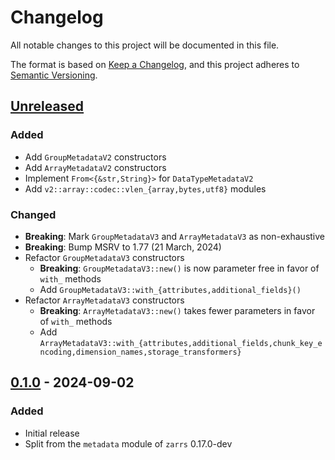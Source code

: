 # Changelog

All notable changes to this project will be documented in this file.

The format is based on [Keep a Changelog](https://keepachangelog.com/en/1.0.0/),
and this project adheres to [Semantic Versioning](https://semver.org/spec/v2.0.0.html).

## [Unreleased]

### Added
- Add `GroupMetadataV2` constructors
- Add `ArrayMetadataV2` constructors
- Implement `From<{&str,String}>` for `DataTypeMetadataV2`
- Add `v2::array::codec::vlen_{array,bytes,utf8}` modules

### Changed
- **Breaking**: Mark `GroupMetadataV3` and `ArrayMetadataV3` as non-exhaustive
- **Breaking**: Bump MSRV to 1.77 (21 March, 2024)
- Refactor `GroupMetadataV3` constructors
  - **Breaking**: `GroupMetadataV3::new()` is now parameter free in favor of `with_` methods
  - Add `GroupMetadataV3::with_{attributes,additional_fields}()`
- Refactor `ArrayMetadataV3` constructors
  - **Breaking**: `ArrayMetadataV3::new()` takes fewer parameters in favor of `with_` methods
  - Add `ArrayMetadataV3::with_{attributes,additional_fields,chunk_key_encoding,dimension_names,storage_transformers}`

## [0.1.0] - 2024-09-02

### Added
- Initial release
- Split from the `metadata` module of `zarrs` 0.17.0-dev

[unreleased]: https://github.com/LDeakin/zarrs/compare/zarrs_metadata-v0.1.0...HEAD
[0.1.0]: https://github.com/LDeakin/zarrs/releases/tag/zarrs_metadata-v0.1.0

